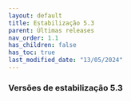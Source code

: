 ```yaml
---
layout: default
title: Estabilização 5.3
parent: Últimas releases
nav_order: 1.1
has_children: false
has_toc: true
last_modified_date: "13/05/2024"
---
```


### Versões de estabilização 5.3

